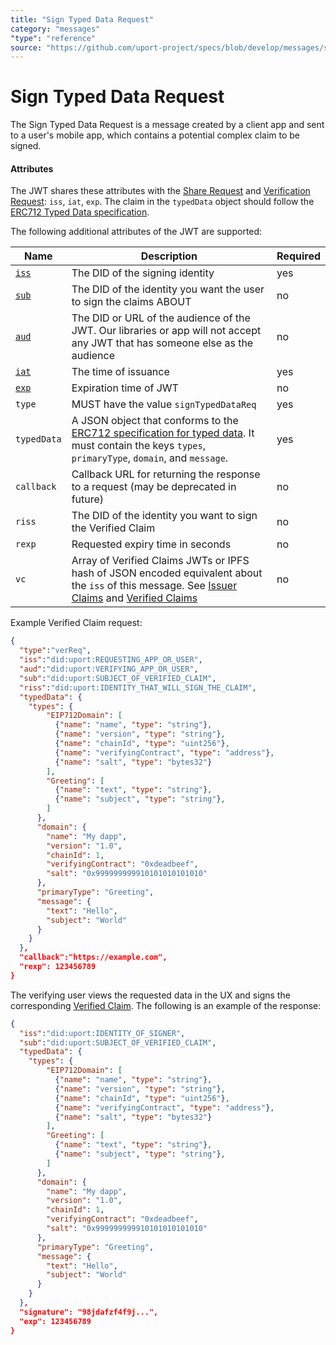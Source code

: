 ```yaml
---
title: "Sign Typed Data Request"
category: "messages"
"type": "reference"
source: "https://github.com/uport-project/specs/blob/develop/messages/signtypeddata.md"
---
```


# Sign Typed Data Request

The Sign Typed Data Request is a message created by a client app and sent to a user's mobile app, which contains a potential complex claim to be signed. 


#### Attributes

The JWT shares these attributes with the [Share Request](sharereq.md) and [Verification Request](verificationreq.md): `iss`, `iat`, `exp`. The claim in the `typedData` object should follow the [ERC712 Typed Data specification](https://eips.ethereum.org/EIPS/eip-712).

The following additional attributes of the JWT are supported:

Name | Description | Required
---- | ----------- | --------
[`iss`](https://tools.ietf.org/html/rfc7519#section-4.1.1) | The DID of the signing identity| yes
[`sub`](https://tools.ietf.org/html/rfc7519#section-4.1.2) | The DID of the identity you want the user to sign the claims ABOUT | no
[`aud`](https://tools.ietf.org/html/rfc7519#section-4.1.3) | The DID or URL of the audience of the JWT. Our libraries or app will not accept any JWT that has someone else as the audience| no
[`iat`](https://tools.ietf.org/html/rfc7519#section-4.1.6) | The time of issuance | yes
[`exp`](https://tools.ietf.org/html/rfc7519#section-4.1.4) | Expiration time of JWT | no
`type` | MUST have the value `signTypedDataReq` | yes
`typedData` | A JSON object that conforms to the [ERC712 specification for typed data](https://eips.ethereum.org/EIPS/eip-712). It must contain the keys `types`, `primaryType`, `domain`, and `message`. | yes
`callback` | Callback URL for returning the response to a request (may be deprecated in future) | no
`riss` | The DID of the identity you want to sign the Verified Claim | no
`rexp` | Requested expiry time in seconds | no
`vc` | Array of Verified Claims JWTs or IPFS hash of JSON encoded equivalent about the `iss` of this message. See [Issuer Claims](/messages/claims.md) and [Verified Claims](/messages/verification.md) | no


Example Verified Claim request:

```json
{
  "type":"verReq",
  "iss":"did:uport:REQUESTING_APP_OR_USER",
  "aud":"did:uport:VERIFYING_APP_OR_USER",
  "sub":"did:uport:SUBJECT_OF_VERIFIED_CLAIM",
  "riss":"did:uport:IDENTITY_THAT_WILL_SIGN_THE_CLAIM",
  "typedData": {
    "types": {
        "EIP712Domain": [
          {"name": "name", "type": "string"},
          {"name": "version", "type": "string"},
          {"name": "chainId", "type": "uint256"},
          {"name": "verifyingContract", "type": "address"},
          {"name": "salt", "type": "bytes32"}
        ],
        "Greeting": [
          {"name": "text", "type": "string"},
          {"name": "subject", "type": "string"},
        ]
      },
      "domain": {
        "name": "My dapp", 
        "version": "1.0", 
        "chainId": 1, 
        "verifyingContract": "0xdeadbeef",
        "salt": "0x999999999910101010101010"
      },
      "primaryType": "Greeting",
      "message": {
        "text": "Hello",
        "subject": "World"
      }
    }
  },
  "callback":"https://example.com",
  "rexp": 123456789
}
```

The verifying user views the requested data in the UX and signs the corresponding [Verified Claim](./verification.md). The following is an example of the response:

```json
{
  "iss":"did:uport:IDENTITY_OF_SIGNER",
  "sub":"did:uport:SUBJECT_OF_VERIFIED_CLAIM",
  "typedData": {
    "types": {
        "EIP712Domain": [
          {"name": "name", "type": "string"},
          {"name": "version", "type": "string"},
          {"name": "chainId", "type": "uint256"},
          {"name": "verifyingContract", "type": "address"},
          {"name": "salt", "type": "bytes32"}
        ],
        "Greeting": [
          {"name": "text", "type": "string"},
          {"name": "subject", "type": "string"},
        ]
      },
      "domain": {
        "name": "My dapp", 
        "version": "1.0", 
        "chainId": 1, 
        "verifyingContract": "0xdeadbeef",
        "salt": "0x999999999910101010101010"
      },
      "primaryType": "Greeting",
      "message": {
        "text": "Hello",
        "subject": "World"
      }
    }
  },
  "signature": "98jdafzf4f9j...",
  "exp": 123456789
}
```
